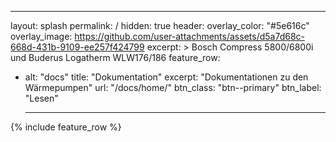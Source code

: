 ---

layout: splash
permalink: /
hidden: true
header:
overlay_color: "#5e616c"
overlay_image: https://github.com/user-attachments/assets/d5a7d68c-668d-431b-9109-ee257f424799
excerpt: >
Bosch Compress 5800/6800i und Buderus Logatherm WLW176/186
feature_row:

- alt: "docs"
  title: "Dokumentation"
  excerpt: "Dokumentationen zu den Wärmepumpen"
  url: "/docs/home/"
  btn_class: "btn--primary"
  btn_label: "Lesen"
  ***

{% include feature_row %}
